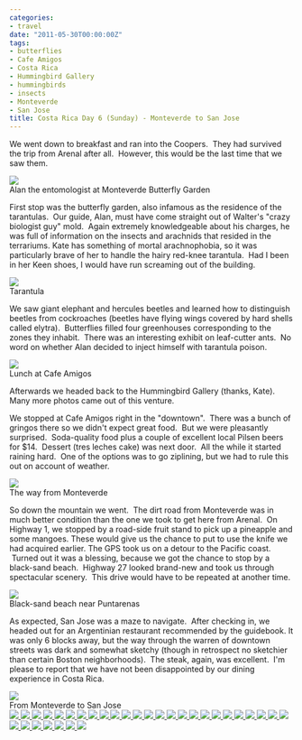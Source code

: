 ```yaml
---
categories:
- travel
date: "2011-05-30T00:00:00Z"
tags:
- butterflies
- Cafe Amigos
- Costa Rica
- Hummingbird Gallery
- hummingbirds
- insects
- Monteverde
- San Jose
title: Costa Rica Day 6 (Sunday) - Monteverde to San Jose
---
```

We went down to breakfast and ran into the Coopers.  They had survived the trip from Arenal after all.  However, this would be the last time that we saw them.

<img src="http://yentran.isamonkey.org/gallery/costa-rica-6/dsc_0514(2).jpg" />
<figcaption>Alan the entomologist at Monteverde Butterfly Garden</figcaption>

First stop was the butterfly garden, also infamous as the residence of the tarantulas.  Our guide, Alan, must have come straight out of Walter's "crazy biologist guy" mold.  Again extremely knowledgeable about his charges, he was full of information on the insects and arachnids that resided in the terrariums. Kate has something of mortal arachnophobia, so it was particularly brave of her to handle the hairy red-knee tarantula.  Had I been in her Keen shoes, I would have run screaming out of the building.

<img src="http://yentran.isamonkey.org/gallery/costa-rica-6/dsc_0520(2).jpg" />
<figcaption>Tarantula</figcaption>

We saw giant elephant and hercules beetles and learned how to distinguish beetles from cockroaches (beetles have flying wings covered by hard shells called elytra).  Butterflies filled four greenhouses corresponding to the zones they inhabit.  There was an interesting exhibit on leaf-cutter ants.  No word on whether Alan decided to inject himself with tarantula poison.

<img src="http://yentran.isamonkey.org/gallery/costa-rica-6/dsc_0909(2).jpg" />
<figcaption>Lunch at Cafe Amigos</figcaption>

Afterwards we headed back to the Hummingbird Gallery (thanks, Kate). Many more photos came out of this venture.

We stopped at Cafe Amigos right in the "downtown".  There was a bunch of gringos there so we didn't expect great food.  But we were pleasantly surprised.  Soda-quality food plus a couple of excellent local Pilsen beers for $14.  Dessert (tres leches cake) was next door.  All the while it started raining hard.  One of the options was to go ziplining, but we had to rule this out on account of weather.

<img src="http://yentran.isamonkey.org/gallery/costa-rica-6/dsc_0925(2).jpg" />
<figcaption>The way from Monteverde</figcaption>

So down the mountain we went.  The dirt road from Monteverde was in much better condition than the one we took to get here from Arenal.  On Highway 1, we stopped by a road-side fruit stand to pick up a pineapple and some mangoes. These would give us the chance to put to use the knife we had acquired earlier. The GPS took us on a detour to the Pacific coast.  Turned out it was a blessing, because we got the chance to stop by a black-sand beach.  Highway 27 looked brand-new and took us through spectacular scenery.  This drive would have to be repeated at another time.

<img src="http://yentran.isamonkey.org/gallery/costa-rica-6/dsc_0932(2).jpg" />
<figcaption>Black-sand beach near Puntarenas</figcaption>

As expected, San Jose was a maze to navigate.  After checking in, we headed out for an Argentinian restaurant recommended by the guidebook. It was only 6 blocks away, but the way through the warren of downtown streets was dark and somewhat sketchy (though in retrospect no sketchier than certain Boston neighborhoods).  The steak, again, was excellent.  I'm please to report that we have not been disappointed by our dining experience in Costa Rica.

<img src="http://yentran.isamonkey.org/gallery/costa-rica-6/costa-rica-6-map.jpg" />
<figcaption>From Monteverde to San Jose</figcaption>

<!-- Darkbox -->
<div class="darkbox">
<a href="http://yentran.isamonkey.org/gallery/costa-rica-6/dsc_0520(2).jpg" data-darkbox="costa-rica-6">
  <img src="http://yentran.isamonkey.org/gallery/costa-rica-6/thumbs/dsc_0520(2).jpg" />
</a>
<a href="http://yentran.isamonkey.org/gallery/costa-rica-6/dsc_0561(2).jpg" data-darkbox="costa-rica-6">
  <img src="http://yentran.isamonkey.org/gallery/costa-rica-6/thumbs/dsc_0561(2).jpg" />
</a>
<a href="http://yentran.isamonkey.org/gallery/costa-rica-6/dsc_0567(2).jpg" data-darkbox="costa-rica-6">
  <img src="http://yentran.isamonkey.org/gallery/costa-rica-6/thumbs/dsc_0567(2).jpg" />
</a>
<a href="http://yentran.isamonkey.org/gallery/costa-rica-6/dsc_0581(2).jpg" data-darkbox="costa-rica-6">
  <img src="http://yentran.isamonkey.org/gallery/costa-rica-6/thumbs/dsc_0581(2).jpg" />
</a>
<a href="http://yentran.isamonkey.org/gallery/costa-rica-6/dsc_0583.jpg" data-darkbox="costa-rica-6">
  <img src="http://yentran.isamonkey.org/gallery/costa-rica-6/thumbs/dsc_0583.jpg" />
</a>
<a href="http://yentran.isamonkey.org/gallery/costa-rica-6/dsc_0584(2).jpg" data-darkbox="costa-rica-6">
  <img src="http://yentran.isamonkey.org/gallery/costa-rica-6/thumbs/dsc_0584(2).jpg" />
</a>
<a href="http://yentran.isamonkey.org/gallery/costa-rica-6/dsc_0598(2).jpg" data-darkbox="costa-rica-6">
  <img src="http://yentran.isamonkey.org/gallery/costa-rica-6/thumbs/dsc_0598(2).jpg" />
</a>
<a href="http://yentran.isamonkey.org/gallery/costa-rica-6/dsc_0616(2).jpg" data-darkbox="costa-rica-6">
  <img src="http://yentran.isamonkey.org/gallery/costa-rica-6/thumbs/dsc_0616(2).jpg" />
</a>
<a href="http://yentran.isamonkey.org/gallery/costa-rica-6/dsc_0626(2).jpg" data-darkbox="costa-rica-6">
  <img src="http://yentran.isamonkey.org/gallery/costa-rica-6/thumbs/dsc_0626(2).jpg" />
</a>
<a href="http://yentran.isamonkey.org/gallery/costa-rica-6/dsc_0640(2).jpg" data-darkbox="costa-rica-6">
  <img src="http://yentran.isamonkey.org/gallery/costa-rica-6/thumbs/dsc_0640(2).jpg" />
</a>
<a href="http://yentran.isamonkey.org/gallery/costa-rica-6/dsc_0653(2).jpg" data-darkbox="costa-rica-6">
  <img src="http://yentran.isamonkey.org/gallery/costa-rica-6/thumbs/dsc_0653(2).jpg" />
</a>
<a href="http://yentran.isamonkey.org/gallery/costa-rica-6/dsc_0669.jpg" data-darkbox="costa-rica-6">
  <img src="http://yentran.isamonkey.org/gallery/costa-rica-6/thumbs/dsc_0669.jpg" />
</a>
<a href="http://yentran.isamonkey.org/gallery/costa-rica-6/dsc_0685(2).jpg" data-darkbox="costa-rica-6">
  <img src="http://yentran.isamonkey.org/gallery/costa-rica-6/thumbs/dsc_0685(2).jpg" />
</a>
<a href="http://yentran.isamonkey.org/gallery/costa-rica-6/dsc_0689(2).jpg" data-darkbox="costa-rica-6">
  <img src="http://yentran.isamonkey.org/gallery/costa-rica-6/thumbs/dsc_0689(2).jpg" />
</a>
<a href="http://yentran.isamonkey.org/gallery/costa-rica-6/dsc_0706(2).jpg" data-darkbox="costa-rica-6">
  <img src="http://yentran.isamonkey.org/gallery/costa-rica-6/thumbs/dsc_0706(2).jpg" />
</a>
<a href="http://yentran.isamonkey.org/gallery/costa-rica-6/dsc_0707(2).jpg" data-darkbox="costa-rica-6">
  <img src="http://yentran.isamonkey.org/gallery/costa-rica-6/thumbs/dsc_0707(2).jpg" />
</a>
<a href="http://yentran.isamonkey.org/gallery/costa-rica-6/dsc_0712(2).jpg" data-darkbox="costa-rica-6">
  <img src="http://yentran.isamonkey.org/gallery/costa-rica-6/thumbs/dsc_0712(2).jpg" />
</a>
<a href="http://yentran.isamonkey.org/gallery/costa-rica-6/dsc_0721(2).jpg" data-darkbox="costa-rica-6">
  <img src="http://yentran.isamonkey.org/gallery/costa-rica-6/thumbs/dsc_0721(2).jpg" />
</a>
<a href="http://yentran.isamonkey.org/gallery/costa-rica-6/dsc_0747(2).jpg" data-darkbox="costa-rica-6">
  <img src="http://yentran.isamonkey.org/gallery/costa-rica-6/thumbs/dsc_0747(2).jpg" />
</a>
<a href="http://yentran.isamonkey.org/gallery/costa-rica-6/dsc_0753(2).jpg" data-darkbox="costa-rica-6">
  <img src="http://yentran.isamonkey.org/gallery/costa-rica-6/thumbs/dsc_0753(2).jpg" />
</a>
<a href="http://yentran.isamonkey.org/gallery/costa-rica-6/dsc_0760(2).jpg" data-darkbox="costa-rica-6">
  <img src="http://yentran.isamonkey.org/gallery/costa-rica-6/thumbs/dsc_0760(2).jpg" />
</a>
<a href="http://yentran.isamonkey.org/gallery/costa-rica-6/dsc_0766.jpg" data-darkbox="costa-rica-6">
  <img src="http://yentran.isamonkey.org/gallery/costa-rica-6/thumbs/dsc_0766.jpg" />
</a>
<a href="http://yentran.isamonkey.org/gallery/costa-rica-6/dsc_0770(2).jpg" data-darkbox="costa-rica-6">
  <img src="http://yentran.isamonkey.org/gallery/costa-rica-6/thumbs/dsc_0770(2).jpg" />
</a>
<a href="http://yentran.isamonkey.org/gallery/costa-rica-6/dsc_0808(2).jpg" data-darkbox="costa-rica-6">
  <img src="http://yentran.isamonkey.org/gallery/costa-rica-6/thumbs/dsc_0808(2).jpg" />
</a>
<a href="http://yentran.isamonkey.org/gallery/costa-rica-6/dsc_0826(2).jpg" data-darkbox="costa-rica-6">
  <img src="http://yentran.isamonkey.org/gallery/costa-rica-6/thumbs/dsc_0826(2).jpg" />
</a>
<a href="http://yentran.isamonkey.org/gallery/costa-rica-6/dsc_0844(2).jpg" data-darkbox="costa-rica-6">
  <img src="http://yentran.isamonkey.org/gallery/costa-rica-6/thumbs/dsc_0844(2).jpg" />
</a>
<a href="http://yentran.isamonkey.org/gallery/costa-rica-6/dsc_0847(2).jpg" data-darkbox="costa-rica-6">
  <img src="http://yentran.isamonkey.org/gallery/costa-rica-6/thumbs/dsc_0847(2).jpg" />
</a>
<a href="http://yentran.isamonkey.org/gallery/costa-rica-6/dsc_0867(2).jpg" data-darkbox="costa-rica-6">
  <img src="http://yentran.isamonkey.org/gallery/costa-rica-6/thumbs/dsc_0867(2).jpg" />
</a>
<a href="http://yentran.isamonkey.org/gallery/costa-rica-6/dsc_0883(2).jpg" data-darkbox="costa-rica-6">
  <img src="http://yentran.isamonkey.org/gallery/costa-rica-6/thumbs/dsc_0883(2).jpg" />
</a>
<a href="http://yentran.isamonkey.org/gallery/costa-rica-6/dsc_0893(2).jpg" data-darkbox="costa-rica-6">
  <img src="http://yentran.isamonkey.org/gallery/costa-rica-6/thumbs/dsc_0893(2).jpg" />
</a>
<a href="http://yentran.isamonkey.org/gallery/costa-rica-6/dsc_0917(2).jpg" data-darkbox="costa-rica-6">
  <img src="http://yentran.isamonkey.org/gallery/costa-rica-6/thumbs/dsc_0917(2).jpg" />
</a>
<a href="http://yentran.isamonkey.org/gallery/costa-rica-6/dsc_0929(2).jpg" data-darkbox="costa-rica-6">
  <img src="http://yentran.isamonkey.org/gallery/costa-rica-6/thumbs/dsc_0929(2).jpg" />
</a>

</div>
<!-- End darkbox -->